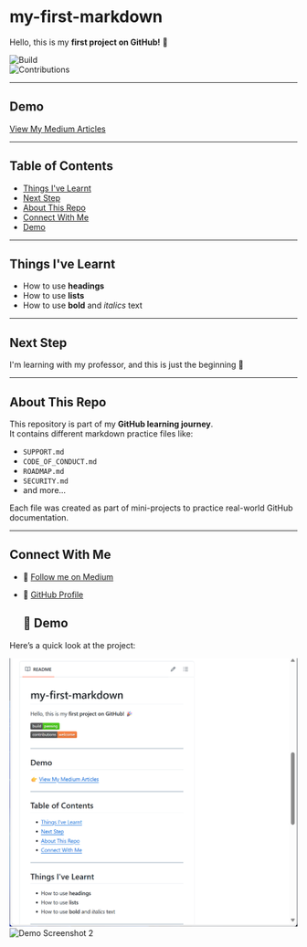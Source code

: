 # my-first-markdown  

Hello, this is my **first project on GitHub!** 🎉  

![Build](https://img.shields.io/badge/build-passing-brightgreen)  
![Contributions](https://img.shields.io/badge/contributions-welcome-orange)  

---

## Demo  
 [View My Medium Articles](https://medium.com/@Fairchild0012)  

---

## Table of Contents  
- [Things I've Learnt](#things-ive-learnt)  
- [Next Step](#next-step)  
- [About This Repo](#about-this-repo)  
- [Connect With Me](#connect-with-me)
- [Demo](demo)

---

## Things I've Learnt  
- How to use **headings**  
- How to use **lists**  
- How to use **bold** and *italics* text  

---

## Next Step  
I'm learning with my professor, and this is just the beginning 🚀  

---

## About This Repo  
This repository is part of my **GitHub learning journey**.  
It contains different markdown practice files like:  
- `SUPPORT.md`  
- `CODE_OF_CONDUCT.md`  
- `ROADMAP.md`  
- `SECURITY.md`  
- and more...  

Each file was created as part of mini-projects to practice real-world GitHub documentation.  

---

## Connect With Me  
- 📝 [Follow me on Medium](https://medium.com/@Fairchild0012)  
- 🐙 [GitHub Profile](https://github.com/Fairchild0012)


  ## 📸 Demo

Here’s a quick look at the project:

![Demo Screenshot 1](https://raw.githubusercontent.com/Fairchild0012/my-first-markdown/main/Screenshot%20for%20README.png
)  
![Demo Screenshot 2](https://via.placeholder.com/600x400.png?text=Demo+Image+2)

